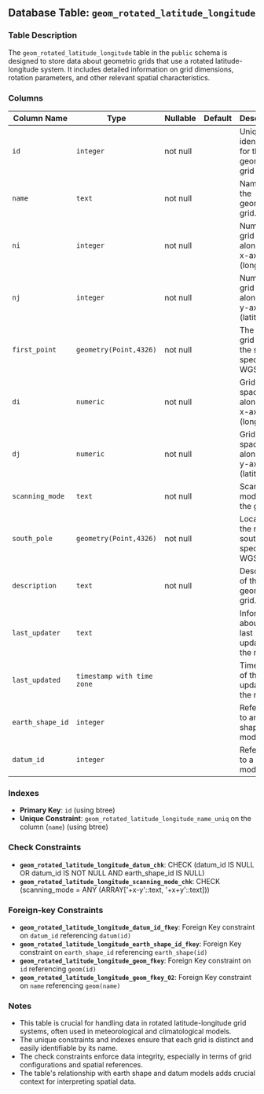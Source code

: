## Database Table: `geom_rotated_latitude_longitude`

### Table Description
The `geom_rotated_latitude_longitude` table in the `public` schema is designed to store data about geometric grids that use a rotated latitude-longitude system. It includes detailed information on grid dimensions, rotation parameters, and other relevant spatial characteristics.

### Columns
| Column Name    | Type                        | Nullable | Default | Description                                             |
| -------------- | --------------------------- | -------- | ------- | ------------------------------------------------------- |
| `id`           | `integer`                   | not null |         | Unique identifier for the geometric grid record.        |
| `name`         | `text`                      | not null |         | Name of the geometric grid.                             |
| `ni`           | `integer`                   | not null |         | Number of grid points along the x-axis (longitude).     |
| `nj`           | `integer`                   | not null |         | Number of grid points along the y-axis (latitude).      |
| `first_point`  | `geometry(Point,4326)`      | not null |         | The first grid point in the system, specified in WGS 84.|
| `di`           | `numeric`                   | not null |         | Grid point spacing along the x-axis (longitude).        |
| `dj`           | `numeric`                   | not null |         | Grid point spacing along the y-axis (latitude).         |
| `scanning_mode`| `text`                      | not null |         | Scanning mode for the grid.                             |
| `south_pole`   | `geometry(Point,4326)`      | not null |         | Location of the rotated south pole, specified in WGS 84.|
| `description`  | `text`                      | not null |         | Description of the geometric grid.                      |
| `last_updater` | `text`                      |          |         | Information about who last updated the record.          |
| `last_updated` | `timestamp with time zone`  |          |         | Timestamp of the last update to the record.             |
| `earth_shape_id`| `integer`                  |          |         | Reference to an earth shape model.                      |
| `datum_id`     | `integer`                  |          |         | Reference to a datum model.                             |

### Indexes
- **Primary Key**: `id` (using btree)
- **Unique Constraint**: `geom_rotated_latitude_longitude_name_uniq` on the column (`name`) (using btree)

### Check Constraints
- **`geom_rotated_latitude_longitude_datum_chk`**: CHECK (datum_id IS NULL OR datum_id IS NOT NULL AND earth_shape_id IS NULL)
- **`geom_rotated_latitude_longitude_scanning_mode_chk`**: CHECK (scanning_mode = ANY (ARRAY['+x-y'::text, '+x+y'::text]))

### Foreign-key Constraints
- **`geom_rotated_latitude_longitude_datum_id_fkey`**: Foreign Key constraint on `datum_id` referencing `datum(id)`
- **`geom_rotated_latitude_longitude_earth_shape_id_fkey`**: Foreign Key constraint on `earth_shape_id` referencing `earth_shape(id)`
- **`geom_rotated_latitude_longitude_geom_fkey`**: Foreign Key constraint on `id` referencing `geom(id)`
- **`geom_rotated_latitude_longitude_geom_fkey_02`**: Foreign Key constraint on `name` referencing `geom(name)`

### Notes
- This table is crucial for handling data in rotated latitude-longitude grid systems, often used in meteorological and climatological models.
- The unique constraints and indexes ensure that each grid is distinct and easily identifiable by its name.
- The check constraints enforce data integrity, especially in terms of grid configurations and spatial references.
- The table's relationship with earth shape and datum models adds crucial context for interpreting spatial data.

